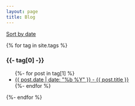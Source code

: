 ```yaml
---
layout: page
title: Blog
---
```


<a href="/archive-date.html">Sort by date</a>

{% for tag in site.tags %}
<h3>{{- tag[0] -}}</h3>
<ul>
  {%- for post in tag[1] %}
  <li><a href="{{ post.url }}">{{ post.date | date: "%b %Y" }} - {{ post.title }}</a></li>
  {%- endfor %}
</ul>
{%- endfor %}
